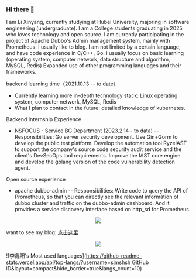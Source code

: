 ### Hi there 👋
I am Li Xinyang, currently studying at Hubei University, majoring in software engineering (undergraduate). I am a College students graduating in 2025 who loves technology and open source. I am currently participating in the project of Apache Dubbo's Admin management system, mainly with Prometheus. I usually like to blog. I am not limited by a certain language, and have code experience in C/C++, Go. I usually focus on basic learning (operating system, computer network, data structure and algorithm, MySQL, Redis) Expanded use of other programming languages and their frameworks. 

backend learning time（2021.10.13 -- to date）
 
- Currently learning more in-depth technology stack: Linux operating system, computer network, MySQL, Redis
- What I plan to contact in the future: detailed knowledge of kubernetes.

Backend Internship Experience

- NSFOCUS - Service BG Department (2023.2.14 - to data)
-- Responsibilities: Go server security development. Use Gin+Gorm to develop the public test platform. Develop the automation tool RyzelAST to support the company's source code security audit service and the client's DevSecOps tool requirements. Improve the IAST core engine and develop the golang version of the code vulnerability detection agent.

Open source experience

- apache dubbo-admin
-- Responsibilities: Write code to query the API of Prometheus, so that you can directly see the relevant information of dubbo cluster and traffic on the dubbo-admin dashboard. And it provides a service discovery interface based on http_sd for Prometheus.
 
 <div align="center"> <img src="https://stats.justsong.cn/api/csdn?id=qq_61039408"> </div>

want to see my blog: <a href="https://blog.csdn.net/qq_61039408" title="点击这里">点击这里</a>


<div align="center"> <img src="https://github-readme-stats.vercel.app/api?username=sjmshsh"> </div>


![李鑫阳's Most used languages](https://github-readme-stats.vercel.app/api/top-langs/?username=sjmshsh GitHub ID&layout=compact&hide_border=true&langs_count=10)
<!--
**sjmshsh/sjmshsh** is a ✨ _special_ ✨ repository because its `README.md` (this file) appears on your GitHub profile.

Here are some ideas to get you started:

- 🔭 I’m currently working on ...
- 🌱 I’m currently learning ...
- 👯 I’m looking to collaborate on ...
- 🤔 I’m looking for help with ...
- 💬 Ask me about ...
- 📫 How to reach me: ...
- 😄 Pronouns: ...
- ⚡ Fun fact: ...
-->
